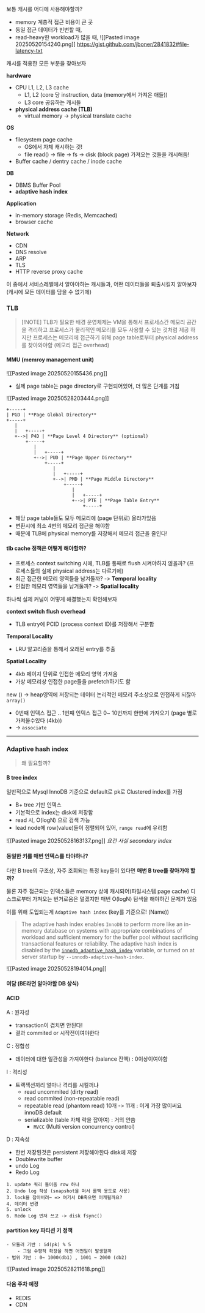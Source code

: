 
보통 캐시를 어디에 사용해야할까?

- memory 계층적 접근 비용이 큰 곳
- 동일 접근 데이터가 빈번할 때,
- read-heavy한 workload가 많을 때,
![[Pasted image 20250520154240.png]]
https://gist.github.com/jboner/2841832#file-latency-txt

캐시를 적용한 모든 부분을 찾아보자

**hardware**
- CPU L1, L2, L3 cache
	- L1, L2 (core 당 instruction, data (memory에서 가져온 애들))
	- L3 core 공유하는 캐시들
- **physical address cache (TLB)**
	- virtual memory -> physical translate cache

**OS**
- filesystem page cache
	- OS에서 자체 캐시하는 것!
	- file read() -> file -> fs -> disk (block page) 가져오는 것들을 캐시해둠!
- Buffer cache / dentry cache / inode cache

**DB**
- DBMS Buffer Pool
- **adaptive hash index**

**Application**
- in-memory storage (Redis, Memcached)
- browser cache

**Network**
- CDN
- DNS resolve
- ARP
- TLS
- HTTP reverse proxy cache

이 중에서 서비스레벨에서 알아야하는 캐시들과, 어떤 데이터들을 퇴출시킬지 알아보자 (캐시에 모든 데이터를 담을 수 없기에) 


### TLB

> [!NOTE] TLB가 필요한 배경
> 운영체제는 VM을 통해서 프로세스간 메모리 공간을 격리하고 프로세스가 물리적인 메모리를 모두 사용할 수 있는 것처럼 제공
> 하지만 프로세스는 메모리에 접근하기 위해 page table로부터 physical address를 찾아와야함 (메모리 접근 overhead)
> 

#### MMU (memroy management unit)
![[Pasted image 20250520155436.png]]
- 실제 page table는 page directory로 구현되어있어, 더 많은 단계를 거침


![[Pasted image 20250528203444.png]]



```
+-----+
| PGD | **Page Global Directory**
+-----+
   |
   |   +-----+
   +-->| P4D | **Page Level 4 Directory** (optional)
       +-----+
          |
          |   +-----+
          +-->| PUD | **Page Upper Directory**
              +-----+
                 |
                 |   +-----+
                 +-->| PMD | **Page Middle Directory**
                     +-----+
                        |
                        |   +-----+
                        +-->| PTE | **Page Table Entry**
                            +-----+
```

- 해당 page table들도 모두 메모리에 (page 단위로) 올라가있음
- 변환시에 최소 4번의 메모리 접근을 해야함
- 때문에 TLB에 physical memory를 저장해서 메모리 접근을 줄인다!


#### tlb cache 정책은 어떻게 해야할까?

- 프로세스 context switching 시에, TLB를 통째로 flush 시켜야하지 않을까? (프로세스들의 실제 physical address는 다르기에)
- 최근 접근한 메모리 영역들을 남겨둘까? -> **Temporal locality**
- 인접한 메모리 영역들을 남겨둘까? -> **Spatial locality**

하나씩 실제 커널이 어떻게 해결했는지 확인해보자

**context switch flush overhead**
- TLB entry에 PCID (process context ID)를 저장해서 구분함

**Temporal Locality**
- LRU 알고리즘을 통해서 오래된 entry를 추출

**Spatial Locality**
- 4kb 페이지 단위로 인접한 메모리 영역 가져옴
- 가상 메모리상 인접한 page들을 prefetch하기도 함

new () -> heap영역에 저장되는 데이터
논리적인 메모리 주소상으로 인접하게 되잖아 `array()`
- 0번째 인덱스 접근 .. 1번쨰 인덱스 접근 0~ 10번까지 한번에 가져오기 (page 별로 가져올수있다 (4kb))
-  -> `associate`

---

### Adaptive hash index

> 왜 필요할까?

#### B tree index
일반적으로 Mysql InnoDB 기준으로 default로 pk로 Clustered index를 가짐

- B+ tree 기반 인덱스
- 기본적으로 index는 disk에 저장함
- read 시, O(logN) 으로 검색 가능
- lead node에 row(value)들이 정렬되어 있어, `range read`에 유리함



![[Pasted image 20250528163137.png]]
*요건 사실 secondary index* 

#### 동일한 키를 매번 인덱스를 타야하나?

다만 B tree의 구조상, 자주 조회되는 특정 key들이 있다면 **매번 B tree를 찾아가야 할까?**

물론 자주 접근되는 인덱스들은 memory 상에 캐시되어(파일시스템 page cache) 디스크로부터 가져오는 번거로움은 덜겠지만 매번 O(logN) 탐색을 해야하긴 문제가 있음

이를 위해 도입되는게 `Adaptive hash index` (key를 기준으로! (Name))


> The adaptive hash index enables `InnoDB` to perform more like an in-memory database on systems with appropriate combinations of workload and sufficient memory for the buffer pool without sacrificing transactional features or reliability. The adaptive hash index is disabled by the [`innodb_adaptive_hash_index`](https://dev.mysql.com/doc/refman/8.4/en/innodb-parameters.html#sysvar_innodb_adaptive_hash_index) variable, or turned on at server startup by `--innodb-adaptive-hash-index`.


![[Pasted image 20250528194014.png]]

#### 여담 (BE라면 알아야할 DB 상식)

#### ACID

A : 원자성
- transaction이 겹치면 안된다!
- 결과 commited or 시작전이여야한다

C : 정합성
- 데이터에 대한 일관성을 가져야한다 (balance 잔액) : 0이상이여야함

I : 격리성
- 트랙젝션끼리 얼마나 격리를 시킬꺼냐
	- read uncommited (dirty read)
	- read commited (non-repeatable read)
	- repeatable read (phantom read) 10개 -> 11개 : 이게 가장 많이써요 innoDB default 
	- serializable (table 자체 락을 잡아여) : 거의 안씀
		- `MVCC` (Multi version concurrency control)

D : 지속성
- 한번 저장된것은 persistent 저장해야한다 disk에 저장
- Doublewrite buffer 
- undo Log 
- Redo Log 

``` transaction 처리 과정
1. update 쿼리 들어옴 row 하나
2. Undo log 작성 (snapshot을 떠서 롤백 용도로 사용)
3. lock을 잡아버려~ => 여기서 DB죽으면 어캐될까요?
4. 데이터 변경
5. unlock
6. Redo Log 먼저 쓰고 -> disk fsync()
```

#### partition key 파티션 키 정책
	- 모듈러 기반 : id(pk) % 5  
		- 그럼 수평적 확장을 하면 어떤일이 발생할까 
	- 범위 기반 : 0~ 1000(db1) , 1001 ~ 2000 (db2)


![[Pasted image 20250528211618.png]]

#### 다음 주차 예정
- REDIS
- CDN